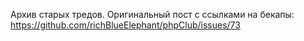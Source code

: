 Архив старых тредов. Оригинальный пост с ссылками на бекапы: https://github.com/richBlueElephant/phpClub/issues/73
